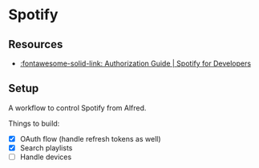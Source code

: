 Spotify
===

Resources
---

- [:fontawesome-solid-link: Authorization Guide | Spotify for Developers][1]

<!-- Links -->
[1]:
https://developer.spotify.com/documentation/general/guides/authorization-guide/

Setup
---

A workflow to control Spotify from Alfred.

Things to build:

- [x] OAuth flow (handle refresh tokens as well)
- [x] Search playlists
- [ ] Handle devices
